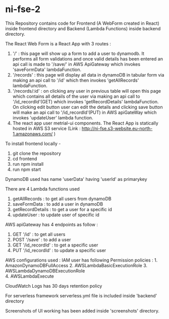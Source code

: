 # ni-fse-2
This Repository contains code for Frontend (A WebForm created in React) inside frontend directory and Backend (Lambda Functions) inside backend directory.

The React Web Form is a React App with 3 routes :
  1. '/' : this page will show up a form to add a user to dynamodb. It performs all form validations and once             valid details has been entered an api call is made to '/save/' in AWS ApiGateway which invokes                     'saveFormData' lambdaFunction.
  2. '/records' : this page will display all data in dynamoDB in tabular form via making an api call to '/id'             which then invokes 'getAllRecords' lambdaFunction.
  3. '/records/:id' : on clicking any user in previous table will open this page which contains all details of the        user via making an api call to '/id_recordId'(GET) which invokes 'getRecordDetails' lambdaFunction. On             clicking edit button user can edit the details and clicking save button will make an api call to 
      '/id_recordId'(PUT) in AWS apiGateWay which invokes 'updateUser' lambda function.
  4. The react app user metrial-ui components.
The React App is statically hosted in AWS S3 service (Link : http://ni-fse.s3-website.eu-north-1.amazonaws.com/ )

To install frontend locally -
  1. git clone the repository
  2. cd frontend
  3. run npm install
  4. run npm start

DynamoDB used has name 'userData' having 'userId' as primarykey

There are 4 Lambda functions used 
  1. getAllRecords : to get all users from dynamoDB
  2. saveFormData : to add a user in dynamoDB
  3. getRecordDetails : to get a user for a specific id
  4. updateUser : to update user of specific id

AWS apiGateway has 4 endpoints as follow : 
  1. GET '/id' : to get all users
  2. POST '/save' : to add a user
  3. GET '/id_recordId' : to get a specific user
  4. PUT '/id_recordId' : to update a specific user

AWS configurations used : 
  IAM user has following Permission policies : 
    1. AmazonDynamoDBFullAccess	
    2. AWSLambdaBasicExecutionRole
    3. AWSLambdaDynamoDBExecutionRole	
    4. AWSLambdaExecute

CloudWatch Logs has 30 days retention policy

For serverless framework serverless.yml file is included inside 'backend' directory

Screenshots of UI working has been added inside 'screenshots' directory.
